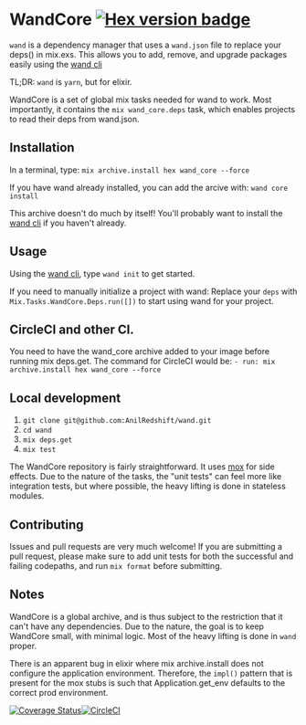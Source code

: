 # WandCore [![Hex version badge](https://img.shields.io/hexpm/v/wand_core.svg)](https://hex.pm/packages/wand_core)

`wand` is a dependency manager that uses a `wand.json` file to replace your deps() in mix.exs. This allows you to add, remove, and upgrade packages easily using the [wand cli](http://github.com/anilredshift/wand)

TL;DR: `wand` is `yarn`, but for elixir.

WandCore is a set of global mix tasks needed for wand to work. Most importantly, it contains the `mix wand_core.deps` task, which enables projects to read their deps from wand.json.

## Installation

In a terminal, type:
`mix archive.install hex wand_core --force`

If you have wand already installed, you can add the arcive with:
`wand core install`

This archive doesn't do much by itself! You'll probably want to install the [wand cli](http://github.com/anilredshift/wand) if you haven't already.

## Usage
Using the [wand cli](http://github.com/anilredshift/wand), type `wand init` to get started.

If you need to manually initialize a project with wand:
Replace your `deps` with `Mix.Tasks.WandCore.Deps.run([])` to start using wand for your project.

## CircleCI and other CI.
You need to have the wand_core archive added to your image before running mix deps.get. The command for CircleCI would be:
`- run: mix archive.install hex wand_core --force`


## Local development
1. `git clone git@github.com:AnilRedshift/wand.git`
2. `cd wand`
3. `mix deps.get`
4. `mix test`

The WandCore repository is fairly straightforward. It uses [mox](https://hexdocs.pm/mox/Mox.html) for side effects. Due to the nature of the tasks, the "unit tests" can feel more like integration tests, but where possible, the heavy lifting is done in stateless modules.

## Contributing
Issues and pull requests are very much welcome! If you are submitting a pull request, please make sure to add unit tests for both the successful and failing codepaths, and run `mix format` before submitting.

## Notes
WandCore is a global archive, and is thus subject to the restriction that it can't have any dependencies. Due to the nature, the goal is to keep WandCore small, with minimal logic. Most of the heavy lifting is done in `wand` proper.

There is an apparent bug in elixir where mix archive.install does not configure the application environment. Therefore, the `impl()` pattern that is present for the mox stubs is such that Application.get_env defaults to the correct prod environment.

[![Coverage Status](https://coveralls.io/repos/github/AnilRedshift/wand-core/badge.svg?branch=master)](https://coveralls.io/github/AnilRedshift/wand-core?branch=master)[![CircleCI](https://circleci.com/gh/AnilRedshift/wand-core.svg?style=svg)](https://circleci.com/gh/AnilRedshift/wand-core)
